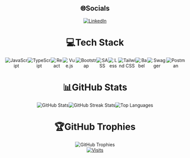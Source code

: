<div align="center">
  <h2>🌐Socials</h2>
  <a href="https://linkedin.com/in/omercicek97">
    <img src="https://img.shields.io/badge/LinkedIn-%230077B5.svg?logo=linkedin&logoColor=white" alt="LinkedIn">
  </a>
</div>
<div align="center">
  <h1>💻Tech Stack</h1>
  <div style="display: flex; justify-content: center;">
    <img src="https://img.shields.io/badge/javascript-%23323330.svg?style=for-the-badge&logo=javascript&logoColor=%23F7DF1E" alt="JavaScript">
    <img src="https://img.shields.io/badge/typescript-%23007ACC.svg?style=for-the-badge&logo=typescript&logoColor=white" alt="TypeScript">
    <img src="https://img.shields.io/badge/react-%2320232a.svg?style=for-the-badge&logo=react&logoColor=%2361DAFB" alt="React">
    <img src="https://img.shields.io/badge/vuejs-%2335495e.svg?style=for-the-badge&logo=vuedotjs&logoColor=%234FC08D" alt="Vue.js">
    <img src="https://img.shields.io/badge/bootstrap-%23563D7C.svg?style=for-the-badge&logo=bootstrap&logoColor=white" alt="Bootstrap">
    <img src="https://img.shields.io/badge/SASS-hotpink.svg?style=for-the-badge&logo=SASS&logoColor=white" alt="SASS">
    <img src="https://img.shields.io/badge/less-2B4C80?style=for-the-badge&logo=less&logoColor=white" alt="Less">
    <img src="https://img.shields.io/badge/tailwindcss-%2338B2AC.svg?style=for-the-badge&logo=tailwind-css&logoColor=white" alt="Tailwind CSS">
    <img src="https://img.shields.io/badge/Babel-F9DC3e?style=for-the-badge&logo=babel&logoColor=black" alt="Babel">
    <img src="https://img.shields.io/badge/-Swagger-%23Clojure?style=for-the-badge&logo=swagger&logoColor=white" alt="Swagger">
    <img src="https://img.shields.io/badge/Postman-FF6C37?style=for-the-badge&logo=postman&logoColor=white" alt="Postman">
  </div>
</div>


<div align="center">
  <h1>📊GitHub Stats</h1>
  <div style="display: flex; justify-content: center;">
    <img src="https://github-readme-stats.vercel.app/api?username=Omer-Cicek&theme=radical&hide_border=false&include_all_commits=true&count_private=true" alt="GitHub Stats"><br/>
    <img src="https://github-readme-streak-stats.herokuapp.com/?user=Omer-Cicek&theme=radical&hide_border=false" alt="GitHub Streak Stats"><br/>
    <img src="https://github-readme-stats.vercel.app/api/top-langs/?username=Omer-Cicek&theme=radical&hide_border=false&include_all_commits=true&count_private=true&layout=compact" alt="Top Languages">
  </div>
</div>

<div align="center">
  <h1>🏆GitHub Trophies</h1>
  <div style="display: flex; justify-content: center;">
    <img src="https://github-trophies.vercel.app/?username=Omer-Cicek&theme=discord&no-frame=false&no-bg=false&margin-w=4" alt="GitHub Trophies">
  </div>
</div>

<div align="center">
  <a href="https://visitcount.itsvg.in/api?id=Omer-Cicek&icon=0&color=0">
    <img src="https://visitcount.itsvg.in/api?id=Omer-Cicek&icon=0&color=0" alt="Visits">
  </a>
</div>
